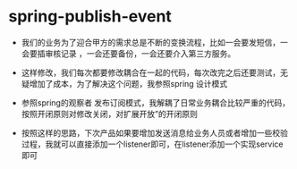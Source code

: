 # spring-publish-event

- 我们的业务为了迎合甲方的需求总是不断的变换流程，比如一会要发短信，一会要插审核记录 ，一会还要备份，一会还要介入第三方服务。
- 这样修改，我们每次都要修改耦合在一起的代码，每次改完之后还要测试，无疑增加了成本，为了解决这个问题，我参照spring 设计模式

- 参照spring的观察者 发布订阅模式，我解耦了日常业务耦合比较严重的代码，按照开闭原则对修改关闭，对扩展开放”的开闭原则
- 按照这样的思路，下次产品如果要增加发送消息给业务人员或者增加一些校验过程，我就可以直接添加一个listener即可，在listener添加一个实现service即可
